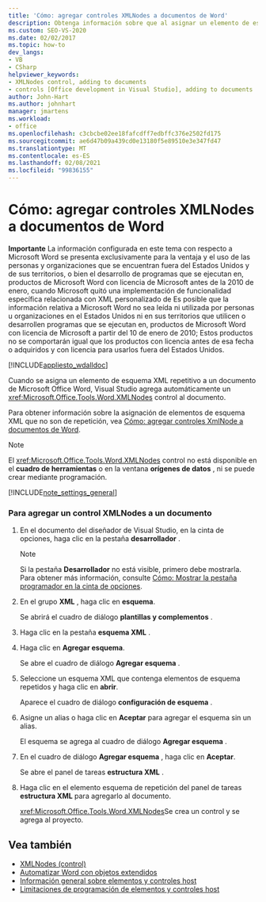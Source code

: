 ```yaml
---
title: 'Cómo: agregar controles XMLNodes a documentos de Word'
description: Obtenga información sobre que al asignar un elemento de esquema XML repetitivo a un Microsoft Office documento de Word, Visual Studio agrega automáticamente un control XMLNodes al documento.
ms.custom: SEO-VS-2020
ms.date: 02/02/2017
ms.topic: how-to
dev_langs:
- VB
- CSharp
helpviewer_keywords:
- XMLNodes control, adding to documents
- controls [Office development in Visual Studio], adding to documents
author: John-Hart
ms.author: johnhart
manager: jmartens
ms.workload:
- office
ms.openlocfilehash: c3cbcbe02ee18fafcdff7edbffc376e2502fd175
ms.sourcegitcommit: ae6d47b09a439cd0e13180f5e89510e3e347fd47
ms.translationtype: MT
ms.contentlocale: es-ES
ms.lasthandoff: 02/08/2021
ms.locfileid: "99836155"
---
```

# <a name="how-to-add-xmlnodes-controls-to-word-documents"></a>Cómo: agregar controles XMLNodes a documentos de Word
  **Importante** La información configurada en este tema con respecto a Microsoft Word se presenta exclusivamente para la ventaja y el uso de las personas y organizaciones que se encuentran fuera del Estados Unidos y de sus territorios, o bien el desarrollo de programas que se ejecutan en, productos de Microsoft Word con licencia de Microsoft antes de la 2010 de enero, cuando Microsoft quitó una implementación de funcionalidad específica relacionada con XML personalizado de Es posible que la información relativa a Microsoft Word no sea leída ni utilizada por personas u organizaciones en el Estados Unidos ni en sus territorios que utilicen o desarrollen programas que se ejecutan en, productos de Microsoft Word con licencia de Microsoft a partir del 10 de enero de 2010; Estos productos no se comportarán igual que los productos con licencia antes de esa fecha o adquiridos y con licencia para usarlos fuera del Estados Unidos.

 [!INCLUDE[appliesto_wdalldoc](../vsto/includes/appliesto-wdalldoc-md.md)]

 Cuando se asigna un elemento de esquema XML repetitivo a un documento de Microsoft Office Word, Visual Studio agrega automáticamente un <xref:Microsoft.Office.Tools.Word.XMLNodes> control al documento.

 Para obtener información sobre la asignación de elementos de esquema XML que no son de repetición, vea [Cómo: agregar controles XmlNode a documentos de Word](../vsto/how-to-add-xmlnode-controls-to-word-documents.md).

> [!NOTE]
> El <xref:Microsoft.Office.Tools.Word.XMLNodes> control no está disponible en el **cuadro de herramientas** o en la ventana **orígenes de datos** , ni se puede crear mediante programación.

 [!INCLUDE[note_settings_general](../sharepoint/includes/note-settings-general-md.md)]

### <a name="to-add-an-xmlnodes-control-to-a-document"></a>Para agregar un control XMLNodes a un documento

1. En el documento del diseñador de Visual Studio, en la cinta de opciones, haga clic en la pestaña **desarrollador** .

    > [!NOTE]
    > Si la pestaña **Desarrollador** no está visible, primero debe mostrarla. Para obtener más información, consulte [Cómo: Mostrar la pestaña programador en la cinta de opciones](../vsto/how-to-show-the-developer-tab-on-the-ribbon.md).

2. En el grupo **XML** , haga clic en **esquema**.

     Se abrirá el cuadro de diálogo **plantillas y complementos** .

3. Haga clic en la pestaña **esquema XML** .

4. Haga clic en **Agregar esquema**.

     Se abre el cuadro de diálogo **Agregar esquema** .

5. Seleccione un esquema XML que contenga elementos de esquema repetidos y haga clic en **abrir**.

     Aparece el cuadro de diálogo **configuración de esquema** .

6. Asigne un alias o haga clic en **Aceptar** para agregar el esquema sin un alias.

     El esquema se agrega al cuadro de diálogo **Agregar esquema** .

7. En el cuadro de diálogo **Agregar esquema** , haga clic en **Aceptar**.

     Se abre el panel de tareas **estructura XML** .

8. Haga clic en el elemento esquema de repetición del panel de tareas **estructura XML** para agregarlo al documento.

     <xref:Microsoft.Office.Tools.Word.XMLNodes>Se crea un control y se agrega al proyecto.

## <a name="see-also"></a>Vea también
- [XMLNodes (control)](../vsto/xmlnodes-control.md)
- [Automatizar Word con objetos extendidos](../vsto/automating-word-by-using-extended-objects.md)
- [Información general sobre elementos y controles host](../vsto/host-items-and-host-controls-overview.md)
- [Limitaciones de programación de elementos y controles host](../vsto/programmatic-limitations-of-host-items-and-host-controls.md)
